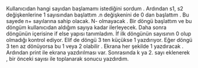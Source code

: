 
Kullanıcıdan hangi sayıdan başlamamı istediğini sordum . 
Ardından  s1, s2 değişkenlerine 1 sayısından başlattım .n değişkenini de 0 dan başlattım . 
Bu sayede n+ sayılarına sahip olacak. N- olmayacak .
Bir döngü başlattım ve bu döngüm kullanıcıdan aldığım sayıya kadar ilerleyecek. 
Daha sonra  döngünün içerisine if else yapısı tanımladım.
İf  ilk döngünün sayısının 0 olup olmadığı kontrol ediyor. 
Elif de döngü 3 ten küçükse 1 yazdırıyor. 
Eğer döngü 3 ten az dönüyorsa bu 1 veya 2 olabilir . 
Ekrana her şekilde 1 yazdıracak . 
Ardından print ile ekrana yazdırılması var. 
Sonrasında k ya 2. sayı eklenerek , bir önceki sayısı ile toplanarak sonucu yazdırdım.

